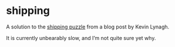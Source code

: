 # shipping

A solution to the [shipping puzzle](https://kevinlynagh.com/notes/shipping-puzzle/)
from a blog post by Kevin Lynagh.

It is currently unbearably slow, and I’m not quite sure yet why.
